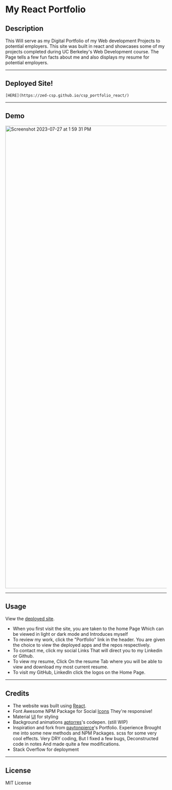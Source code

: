# My React Portfolio

## Description

This Will serve as my Digital Portfolio of my Web development Projects to potential employers. This site was built in react and showcases some of my projects completed during UC Berkeley's Web Development course. The Page tells a few fun facts about me and also displays my resume for potential employers. 

---

## Deployed Site!
```
[HERE](https://zed-csp.github.io/csp_portfolio_react/)
```

---

## Demo 

<img width="1440" alt="Screenshot 2023-07-27 at 1 59 31 PM" src="https://github.com/Zed-CSP/csp_portfolio_react/assets/123341169/77512eb7-731d-4a14-b28a-c59cea8c02bb">


---

## Usage

View the [deployed site](https://github.com/Zed-CSP/csp_portfolio_react).

- When you first visit the site, you are taken to the home Page Which can be viewed in light or dark mode and Introduces myself
- To review my work, click the "Portfolio" link in the header. You are given the choice to view the deployed apps and the repos respectively.
- To contact me, click my social Links That will direct you to my Linkedin or Github.
- To view my resume, Click On the resume Tab where you will be able to view and download my most current resume.
- To visit my GitHub, LinkedIn click the logos on the Home Page.

---

## Credits

- The website was built using [React](https://react.dev/). 
- Font Awesome NPM Package for Social [Icons](https://fontawesome.com/) They're responsive!
- Material [UI](https://mui.com/) for styling
- Background animations [aptorres](https://codepen.io/aptorres27)'s codepen. (still WIP)
- Inspiration and fork from [paytonpierce](https://reactportfoliotemplate.paytonpierce.dev/)'s Portfolio. Experience Brought me into some new methods and NPM Packages. scss for some very cool effects. Very DRY coding, But I fixed a few bugs, Deconstructed code in notes And made quite a few modifications.
- Stack Overflow for deployment

---

## License

MIT License
